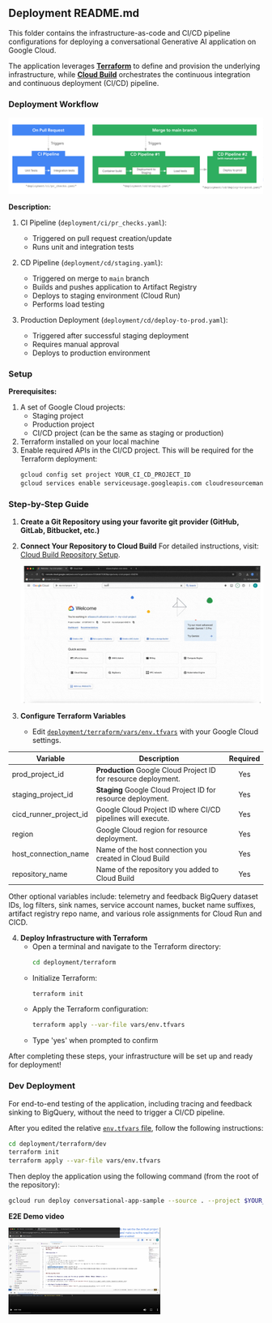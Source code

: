 ## Deployment README.md
This folder contains the infrastructure-as-code and CI/CD pipeline configurations for deploying a conversational Generative AI application on Google Cloud.

The application leverages [**Terraform**](http://terraform.io) to define and provision the underlying infrastructure, while [**Cloud Build**](https://cloud.google.com/build/) orchestrates the continuous integration and continuous deployment (CI/CD) pipeline.

### Deployment Workflow
![Deployment Workflow](../images/deployment_workflow.png)

**Description:**

1. CI Pipeline (`deployment/ci/pr_checks.yaml`):
   - Triggered on pull request creation/update
   - Runs unit and integration tests

2. CD Pipeline (`deployment/cd/staging.yaml`):
   - Triggered on merge to `main` branch
   - Builds and pushes application to Artifact Registry
   - Deploys to staging environment (Cloud Run)
   - Performs load testing

3. Production Deployment (`deployment/cd/deploy-to-prod.yaml`):
   - Triggered after successful staging deployment
   - Requires manual approval
   - Deploys to production environment



### Setup

**Prerequisites:**

1. A set of Google Cloud projects:
   - Staging project
   - Production project
   - CI/CD project (can be the same as staging or production)
2. Terraform installed on your local machine
3. Enable required APIs in the CI/CD project. This will be required for the Terraform deployment:
   ```bash
   gcloud config set project YOUR_CI_CD_PROJECT_ID
   gcloud services enable serviceusage.googleapis.com cloudresourcemanager.googleapis.com cloudbuild.googleapis.com secretmanager.googleapis.com
   ```

### Step-by-Step Guide

1. **Create a Git Repository using your favorite git provider (GitHub, GitLab, Bitbucket, etc.)**

2. **Connect Your Repository to Cloud Build**
   For detailed instructions, visit: [Cloud Build Repository Setup](https://cloud.google.com/build/docs/repositories#whats_next).<br>

   ![Alt text](../images/connection_cb.gif)

3. **Configure Terraform Variables**
   - Edit [`deployment/terraform/vars/env.tfvars`](../terraform/vars/env.tfvars) with your Google Cloud settings.

| Variable | Description | Required |
|----------|-------------|:--------:|
| prod_project_id | **Production** Google Cloud Project ID for resource deployment. | Yes |
| staging_project_id | **Staging** Google Cloud Project ID for resource deployment. | Yes |
| cicd_runner_project_id | Google Cloud Project ID where CI/CD pipelines will execute. | Yes |
| region | Google Cloud region for resource deployment. | Yes |
| host_connection_name | Name of the host connection you created in Cloud Build | Yes |
| repository_name | Name of the repository you added to Cloud Build | Yes |

Other optional variables include: telemetry and feedback BigQuery dataset IDs, log filters, sink names, service account names, bucket name suffixes, artifact registry repo name, and various role assignments for Cloud Run and CICD.


4. **Deploy Infrastructure with Terraform**
   - Open a terminal and navigate to the Terraform directory:
     ```bash
     cd deployment/terraform
     ```
   - Initialize Terraform:
     ```bash
     terraform init
     ```
   - Apply the Terraform configuration:
     ```bash
     terraform apply --var-file vars/env.tfvars
     ```
   - Type 'yes' when prompted to confirm

After completing these steps, your infrastructure will be set up and ready for deployment!


### Dev Deployment
For end-to-end testing of the application, including tracing and feedback sinking to BigQuery, without the need to trigger a CI/CD pipeline.

After you edited the relative [`env.tfvars` file](../terraform/dev/vars/env.tfvars), follow the following instructions:
```bash
cd deployment/terraform/dev
terraform init
terraform apply --var-file vars/env.tfvars
```

Then deploy the application using the following command (from the root of the repository):
```bash
gcloud run deploy conversational-app-sample --source . --project $YOUR_DEV_PROJECT_ID --service-account genai-app-sample-cr-sa@$YOUR_DEV_PROJECT_ID.iam.gserviceaccount.com
```


**E2E Demo video**

<a href="https://storage.googleapis.com/test-elia-us-central1/template%20deployment%20demo.mp4">
  <img src="../images/preview_video.png" alt="Watch the video" width="300"/>
</a>

